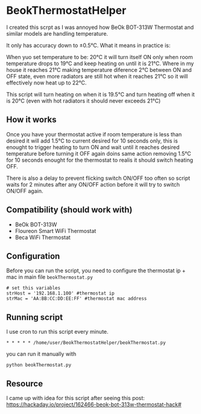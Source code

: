 # BeokThermostatHelper

I created this scrpt as I was annoyed how BeOk BOT-313W Thermostat and similar models are handling temperature.

It only has accuracy down to ±0.5℃. What it means in practice is:

When yuo set temperature to be: 20℃ it will turn itself ON only when room temperature drops to 19℃ and keep heating on until it is 21℃. Where in my house it reaches 21℃ making temperature diference 2℃ between ON and OFF state, even more radiators are still hot when it reaches 21℃ so it will effectively now heat up to 22℃.

This script will turn heating on when it is 19.5℃ and turn heating off when it is 20℃ (even with hot radiators it should never exceeds 21℃)

## How it works
Once you have your thermostat active if room temperature is less than desired it will add 1.5℃ to current desired for 10 seconds only, this is enought to trigger heating to turn ON and wait until it reaches desired temperature before turning it OFF again doins same action removing 1.5℃ for 10 seconds enought for the thermostat to realis it should switch heating OFF.

There is also a delay to prevent flicking switch ON/OFF too often so script waits for 2 minutes after any ON/OFF action before it will try to switch ON/OFF again.

## Compatibility (should work with)
* BeOk BOT-313W
* Floureon Smart WiFi Thermostat
* Beca WiFi Thermostat

## Configuration

Before you can run the script, you need to configure the thermostat ip + mac in main file `beokThermostat.py`

```
# set this variables
strHost = '192.168.1.100' #thermostat ip
strMac = 'AA:BB:CC:DD:EE:FF' #thermostat mac address
```

## Running script
I use cron to run this script every minute.
```
* * * * * /home/user/BeokThermostatHelper/beokThermostat.py
```

you can run it manually with

```
python beokThermostat.py
```

## Resource
I came up with idea for this script after seeing this post:
https://hackaday.io/project/162466-beok-bot-313w-thermostat-hack#
